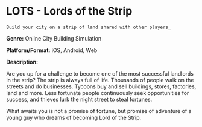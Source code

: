 LOTS - Lords of the Strip
=====

    Build your city on a strip of land shared with other players_

**Genre:** 
Online City Building Simulation

**Platform/Format:**
iOS, Android, Web

**Description:** 

Are you up for a challenge to become one of the most successful landlords in the strip? The strip is always full of life. Thousands of people walk on the streets and do businesses. Tycoons buy and sell buildings, stores, factories, land and more. Less fortunate people continuously seek opportunities for success, and thieves lurk the night street to steal fortunes.

What awaits you is not a promise of fortune, but promise of adventure of a young guy who dreams of becoming Lord of the Strip.
